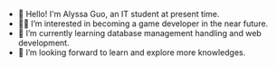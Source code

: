 - 👋 Hello! I'm Alyssa Guo, an IT student at present time.  
- 👩‍💻 I’m interested in becoming a game developer in the near future.
- 🌱 I’m currently learning database management handling and web development.
- 📖 I’m looking forward to learn and explore more knowledges. 

<!---
AlynGuo/AlynGuo is a ✨ special ✨ repository because its `README.md` (this file) appears on your GitHub profile.
You can click the Preview link to take a look at your changes.
--->
